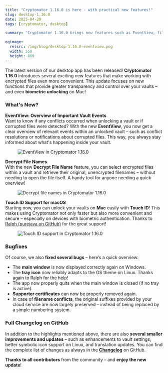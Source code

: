 ```yaml
---
title: "Cryptomator 1.16.0 is here - with practical new features!"
slug: desktop-1.16.0
date: 2025-04-29
tags: [cryptomator, desktop]

summary: "Cryptomator 1.16.0 brings new features such as EventView, file name decryption and Touch ID support for macOS, complemented by numerous bug fixes and improvements."

ogimage:
  relsrc: /img/blog/desktop-1.16.0-eventview.png
  width: 550
  height: 860
---
```


The latest version of our desktop app has been released! **Cryptomator 1.16.0** introduces several exciting new features that make working with encrypted files even more convenient. This update focuses on new functions that provide greater transparency and control over your vaults – and even **biometric unlocking** on Mac!

### What's New?

**EventView: Overview of Important Vault Events**  
Want to know if any conflicts occurred when unlocking a vault or if corrupted files were detected? With the new **EventView**, you now get a clear overview of relevant events within an unlocked vault – such as conflict resolutions or notifications about corrupted files. This way, you always stay informed about what's happening inside your vault.

<figure class="text-center">
  <img class="inline-block rounded-sm max-h-[430px]" src="/img/blog/desktop-1.16.0-eventview.png" alt="EventView in Cryptomator 1.16.0" />
</figure>

**Decrypt File Names**  
With the new **Decrypt File Name** feature, you can select encrypted files within a vault and retrieve their original, unencrypted filenames – without needing to open the file itself. A handy tool for anyone needing a quick overview!

<figure class="text-center">
  <img class="inline-block rounded-sm max-h-[449px]" src="/img/blog/desktop-1.16.0-decryptfilenames.png" alt="Decrypt file names in Cryptomator 1.16.0" />
</figure>

**Touch ID Support for macOS**  
Starting now, you can unlock your vaults on **Mac** easily with **Touch ID**! This makes using Cryptomator not only faster but also more convenient and secure – especially on devices with biometric authentication. Thanks to [Ralph (purejava on GitHub)](https://github.com/purejava) for the great support!

<figure class="text-center">
  <img class="inline-block rounded-sm max-h-[408px]" src="/img/blog/desktop-1.16.0-touchid.png" alt="Touch ID support in Cryptomator 1.16.0" />
</figure>

### Bugfixes

Of course, we also **fixed several bugs** – here’s a quick overview:

- The **main window** is now displayed correctly again on Windows.
- The **tray icon** now reliably adapts to the OS theme on Linux. Thanks again to Ralph for the help!
- The app now properly quits when the main window is closed (if no tray is active).
- **Supporter certificates** can now be properly removed again.
- In case of **filename conflicts**, the original suffixes provided by your cloud service are now largely preserved – instead of being replaced by a simple numbering system.

### Full Changelog on GitHub

In addition to the highlights mentioned above, there are also **several smaller improvements and updates** – such as enhancements to vault settings, better symbolic icon support on Linux, and translation updates. You can find the complete list of changes as always in the [**Changelog**](https://github.com/cryptomator/cryptomator/releases/tag/1.16.0) on GitHub.

**Thanks to all contributors** from the community – and **enjoy the new update**! 
